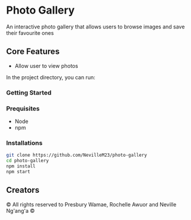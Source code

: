 # Photo Gallery

An interactive photo gallery that allows users to browse images and save their favourite ones 


## Core Features 
-   Allow user to view photos



In the project directory, you can run:

### Getting Started

### Prequisites
 - Node 
 - npm 

### Installations 
```bash
git clone https://github.com/NevilleM23/photo-gallery
cd photo-gallery
npm install
npm start
```


## Creators 

 © All rights reserved to Presbury Wamae, Rochelle Awuor and Neville Ng'ang'a ©

